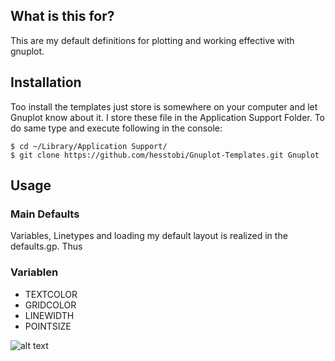 ## What is this for?

This are my default definitions for plotting and working effective with gnuplot.

## Installation

Too install the templates just store is somewhere on your computer and let Gnuplot know about it. I store these file in the Application Support Folder. To do same type and execute following in the console:

	$ cd ~/Library/Application Support/
	$ git clone https://github.com/hesstobi/Gnuplot-Templates.git Gnuplot



## Usage

###  Main Defaults

Variables, Linetypes and loading my default layout is realized in the defaults.gp. Thus




### Variablen

* TEXTCOLOR
* GRIDCOLOR
* LINEWIDTH
* POINTSIZE



    
![alt text](help/Plot_test.pdf[2] "Title")